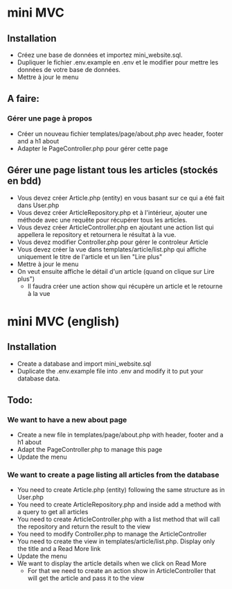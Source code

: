 # mini MVC
## Installation
* Créez une base de données et importez mini_website.sql.
* Dupliquer le fichier .env.example en .env et le modifier pour mettre les données de votre base de données.
* Mettre à jour le menu

## A faire: 
### Gérer une page à propos
* Créer un nouveau fichier templates/page/about.php avec header, footer and a h1 about
* Adapter le PageController.php pour gérer cette page
##  Gérer une page listant tous les articles (stockés en bdd)
* Vous devez créer Article.php (entity) en vous basant sur ce qui a été fait dans User.php
* Vous devez créer ArticleRepository.php et à l'intérieur, ajouter une méthode avec une requête pour récupérer tous les articles.
* Vous devez créer ArticleController.php en ajoutant une action list qui appellera le repository et retournera le résultat à la vue.
* Vous devez modifier Controller.php pour gérer le controleur Article
* Vous devez créer la vue dans templates/article/list.php qui affiche uniquement le titre de l'article et un lien "Lire plus"
* Mettre à jour le menu
* On veut ensuite affiche le détail d'un article (quand on clique sur Lire plus")
  * Il faudra créer une action show qui récupère un article et le retourne à la vue

# mini MVC (english)
## Installation
* Create a database and import mini_website.sql
* Duplicate the .env.example file into .env and modify it to put your database data.

## Todo: 
### We want to have a new about page
* Create a new file in templates/page/about.php with header, footer and a h1 about
* Adapt the PageController.php to manage this page
* Update the menu
### We want to create a page listing all articles from the database
* You need to create Article.php (entity) following the same structure as in User.php
* You need to create ArticleRepository.php and inside add a method with a query to get all articles
* You need to create ArticleController.php with a list method that will call the repository and return the result to the view
* You need to modify Controller.php to manage the ArticleController
* You need to create the view in templates/article/list.php. Display only the title and a Read More link
* Update the menu
* We want to display the article details when we click on Read More
  * For that we need to create an action show in ArticleController that will get the article and pass it to the view

